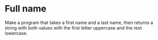 # Full name


Make a program that takes a first name and a last name, then returns a string with both values with the first letter uppercase and the rest lowercase.
